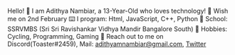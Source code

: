 Hello!
🙂 I am Adithya Nambiar, a 13-Year-Old who loves technology!
🎉 Wish me on 2nd February 
⌨️ I program: Html, JavaScript, C++, Python
📖 School: SSRVMBS (Sri Sri Ravishankar Vidhya Mandir Bangalore South)
🏃 Hobbies: Cycling, Programming, Gaming
💬 Reach out to me on Discord(Toaster#2459), Mail: adithyamnambiar@gmail.com, [Twitter](https://twitter.com/AdithyaNambia14)
